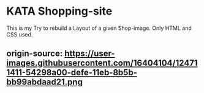 # KATA Shopping-site

This is my Try to rebuild a Layout of a given Shop-image. Only HTML and CSS used.

## origin-source: https://user-images.githubusercontent.com/16404104/124711411-54298a00-defe-11eb-8b5b-bb99abdaad21.png
